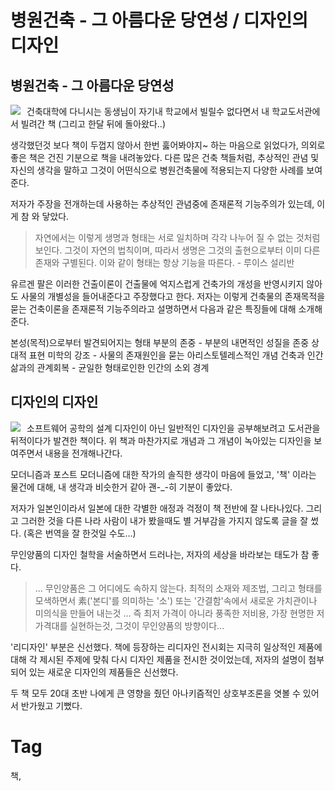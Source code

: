 병원건축 - 그 아름다운 당연성 / 디자인의 디자인
=====================================

병원건축 - 그 아름다운 당연성
-----------------------

<div class="imageblock left" style="float: left; margin-right: 10px;"><img src="http://image.yes24.com/momo/TopCate43/MidCate06/4250825.jpg"></div>

건축대학에 다니시는 동생님이 자기내 학교에서 빌릴수 없다면서 내 학교도서관에서 빌려간 책 (그리고 한달 뒤에 돌아왔다..) 

생각했던것 보다 책이 두껍지 않아서 한번 훓어봐야지~ 하는 마음으로 읽었다가, 의외로 좋은 책은 건진 기분으로 책을 내려놓았다. 다른 많은 건축 책들처럼, 추상적인 관념 및 자신의 생각을 말하고 그것이 어떤식으로 병원건축물에 적용되는지 다양한 사례를 보여준다. 

저자가 주장을 전개하는데 사용하는 추상적인 관념중에 존재론적 기능주의가 있는데, 이게 참 와 닿았다.

> 자연에서는 이렇게 생명과 형태는 서로 일치하며 각각 나누어 질 수 없는 것처럼 보인다. 그것이 자연의 법칙이며, 따라서 생명은 그것의 출현으로부터 이미 다른 존재와 구별된다. 이와 같이 형태는 항상 기능을 따른다. - 루이스 설리반

유르겐 팔은 이러한 건출이론이 건출물에 억지스럽게 건축가의 개성을 반영시키지 않아도 사물의 개별성을 들어내준다고 주장했다고 한다. 저자는 이렇게 건축물의 존재목적을 묻는 건축이론을 존재론적 기능주의라고 설명하면서 다음과 같은 특징들에 대해 소개해준다.

본성(목적)으로부터 발견되어지는 형태
부분의 존중 - 부분의 내면적인 성질을 존중
상대적 표현 미학의 강조 - 사물의 존재원인을 묻는 아리스토텔레스적인 개념
건축과 인간 삶과의 관계회복 - 균일한 형태로인한 인간의 소외 경계

디자인의 디자인
------------

<div class="imageblock left" style="float: left; margin-right: 10px;"><img src="http://image.yes24.com/momo/TopCate55/MidCate06/5450489.jpg"></div>

소프트웨어 공학의 설계 디자인이 아닌 일반적인 디자인을 공부해보려고 도서관을 뒤적이다가 발견한 책이다. 위 책과 마찬가지로 개념과 그 개념이 녹아있는 디자인을 보여주면서 내용을 전개해나간다.

모더니즘과 포스트 모더니즘에 대한 작가의 솔직한 생각이 마음에 들었고, '책' 이라는 물건에 대해, 내 생각과 비슷한거 같아 괜-_-히 기분이 좋았다.

저자가 일본인이라서 일본에 대한 각별한 애정과 걱정이 책 전반에 잘 나타나있다. 그리고 그러한 것을 다른 나라 사람이 내가 봤을때도 별 거부감을 가지지 않도록 글을 잘 썼다. (혹은 번역을 잘 한것일 수도...)

무인양품의 디자인 철학을 서술하면서 드러나는, 저자의 세상을 바라보는 태도가 참 좋다.

> ... 무인양품은 그 어디에도 속하지 않는다. 최적의 소재와 제조법, 그리고 형태를 모색하면서 素('본디'를 의미하는 '소') 또는 '간결함'속에서 새로운 가치관이나 미의식을 만들어 내는것 ... 즉 최저 가격이 아니라 풍족한 저비용, 가장 현명한 저가격대를 실현하는것, 그것이 무인양품의 방향이다...

'리디자인' 부분은 신선했다. 책에 등장하는 리디자인 전시회는 지극히 일상적인 제품에 대해 각 제시된 주제에 맞춰 다시 디자인 제품을 전시한 것이었는데, 저자의 설명이 첨부되어 있는 새로운 디자인의 제품들은 신선했다.

두 책 모두 20대 초반 나에게 큰 영향을 줬던 아나키즘적인 상호부조론을 엿볼 수 있어서 반가웠고 기뻤다.

Tag
====
책,